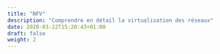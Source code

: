 ```yaml
---
title: "NFV"
description: "Comprendre en détail la virtualisation des réseaux"
date: 2020-03-22T15:20:43+01:00
draft: false
weight: 2
---
```


